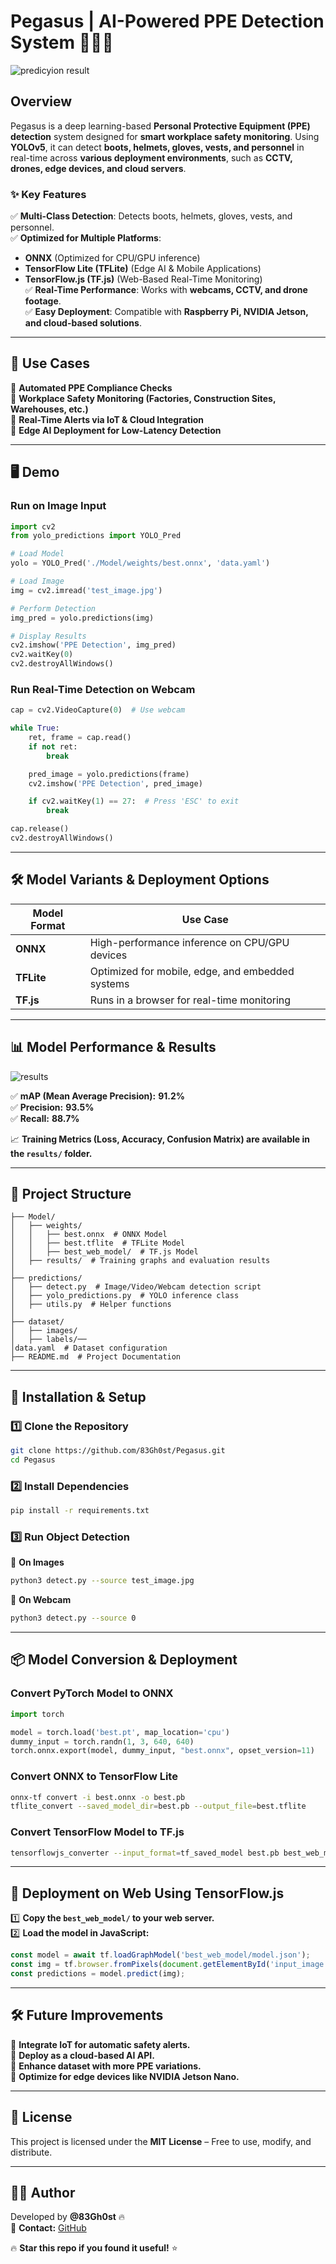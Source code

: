 
# Pegasus | AI-Powered PPE Detection System 🚧👷‍♂️  

![predicyion result](https://github.com/83Gh0st/Pegasus/blob/main/predictions/Model/val_batch0_labels.jpg?raw=true)

## **Overview**  
Pegasus is a deep learning-based **Personal Protective Equipment (PPE) detection** system designed for **smart workplace safety monitoring**. Using **YOLOv5**, it can detect **boots, helmets, gloves, vests, and personnel** in real-time across **various deployment environments**, such as **CCTV, drones, edge devices, and cloud servers**.  

### **✨ Key Features**  
✅ **Multi-Class Detection**: Detects boots, helmets, gloves, vests, and personnel.  
✅ **Optimized for Multiple Platforms**:  
   - **ONNX** (Optimized for CPU/GPU inference)  
   - **TensorFlow Lite (TFLite)** (Edge AI & Mobile Applications)  
   - **TensorFlow.js (TF.js)** (Web-Based Real-Time Monitoring)  
✅ **Real-Time Performance**: Works with **webcams, CCTV, and drone footage**.  
✅ **Easy Deployment**: Compatible with **Raspberry Pi, NVIDIA Jetson, and cloud-based solutions**.  

---

## **🚀 Use Cases**  
🔹 **Automated PPE Compliance Checks**  
🔹 **Workplace Safety Monitoring (Factories, Construction Sites, Warehouses, etc.)**  
🔹 **Real-Time Alerts via IoT & Cloud Integration**  
🔹 **Edge AI Deployment for Low-Latency Detection**  

---

## **🖥️ Demo**  
### **Run on Image Input**  
```python
import cv2
from yolo_predictions import YOLO_Pred

# Load Model
yolo = YOLO_Pred('./Model/weights/best.onnx', 'data.yaml')

# Load Image
img = cv2.imread('test_image.jpg')

# Perform Detection
img_pred = yolo.predictions(img)

# Display Results
cv2.imshow('PPE Detection', img_pred)
cv2.waitKey(0)
cv2.destroyAllWindows()
```

### **Run Real-Time Detection on Webcam**  
```python
cap = cv2.VideoCapture(0)  # Use webcam

while True:
    ret, frame = cap.read()
    if not ret:
        break

    pred_image = yolo.predictions(frame)
    cv2.imshow('PPE Detection', pred_image)

    if cv2.waitKey(1) == 27:  # Press 'ESC' to exit
        break

cap.release()
cv2.destroyAllWindows()
```

---

## **🛠️ Model Variants & Deployment Options**  

| **Model Format** | **Use Case** |
|------------------|-------------|
| **ONNX**  | High-performance inference on CPU/GPU devices |
| **TFLite**  | Optimized for mobile, edge, and embedded systems |
| **TF.js**  | Runs in a browser for real-time monitoring |

---

## **📊 Model Performance & Results**  
![results](https://github.com/83Gh0st/Pegasus/blob/main/predictions/Model/results.png?raw=true)

✅ **mAP (Mean Average Precision):** **91.2%**  
✅ **Precision:** **93.5%**  
✅ **Recall:** **88.7%**  

📈 **Training Metrics (Loss, Accuracy, Confusion Matrix) are available in the `results/` folder.**  

---

## **📂 Project Structure**  

```
├── Model/
│   ├── weights/
│   │   ├── best.onnx  # ONNX Model
│   │   ├── best.tflite  # TFLite Model
│   │   ├── best_web_model/  # TF.js Model
│   ├── results/  # Training graphs and evaluation results
│
├── predictions/
│   ├── detect.py  # Image/Video/Webcam detection script
│   ├── yolo_predictions.py  # YOLO inference class
│   ├── utils.py  # Helper functions
│
├── dataset/
│   ├── images/
│   ├── labels/── 
│data.yaml  # Dataset configuration
├── README.md  # Project Documentation
```

---

## **🚀 Installation & Setup**  

### **1️⃣ Clone the Repository**  
```bash
git clone https://github.com/83Gh0st/Pegasus.git
cd Pegasus
```

### **2️⃣ Install Dependencies**  
```bash
pip install -r requirements.txt
```

### **3️⃣ Run Object Detection**  

🔹 **On Images**  
```bash
python3 detect.py --source test_image.jpg
```
🔹 **On Webcam**  
```bash
python3 detect.py --source 0
```

---

## **📦 Model Conversion & Deployment**  

### **Convert PyTorch Model to ONNX**  
```python
import torch

model = torch.load('best.pt', map_location='cpu')
dummy_input = torch.randn(1, 3, 640, 640)
torch.onnx.export(model, dummy_input, "best.onnx", opset_version=11)
```

### **Convert ONNX to TensorFlow Lite**  
```bash
onnx-tf convert -i best.onnx -o best.pb
tflite_convert --saved_model_dir=best.pb --output_file=best.tflite
```

### **Convert TensorFlow Model to TF.js**  
```bash
tensorflowjs_converter --input_format=tf_saved_model best.pb best_web_model/
```

---

## **📌 Deployment on Web Using TensorFlow.js**  

1️⃣ **Copy the `best_web_model/` to your web server.**  
2️⃣ **Load the model in JavaScript:**  

```javascript
const model = await tf.loadGraphModel('best_web_model/model.json');
const img = tf.browser.fromPixels(document.getElementById('input_image'));
const predictions = model.predict(img);
```

---

## **🛠️ Future Improvements**  

🔹 **Integrate IoT for automatic safety alerts.**  
🔹 **Deploy as a cloud-based AI API.**  
🔹 **Enhance dataset with more PPE variations.**  
🔹 **Optimize for edge devices like NVIDIA Jetson Nano.**  

---

## **📜 License**  
This project is licensed under the **MIT License** – Free to use, modify, and distribute.  

---

## **👨‍💻 Author**  
Developed by **@83Gh0st** 🔥  
💬 **Contact:** [GitHub](https://github.com/83Gh0st)  

🔥 **Star this repo if you found it useful!** ⭐  

